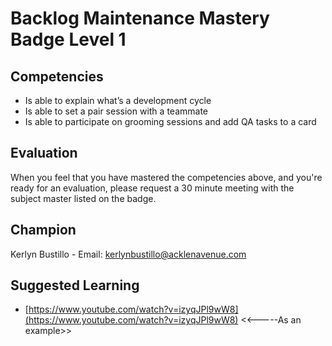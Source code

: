 # Backlog Maintenance Mastery Badge Level 1

## Competencies

- Is able to explain what’s a development cycle
- Is able to set a pair session with a teammate
- Is able to participate on grooming sessions and add QA tasks to a card

## Evaluation
When you feel that you have mastered the competencies above, and you're ready for an evaluation, please request a 30 minute meeting with the subject master listed on the badge.

## Champion
Kerlyn Bustillo  - Email: kerlynbustillo@acklenavenue.com

## Suggested Learning

 - [https://www.youtube.com/watch?v=izyqJPl9wW8](https://www.youtube.com/watch?v=izyqJPl9wW8) <<-----As an example>>